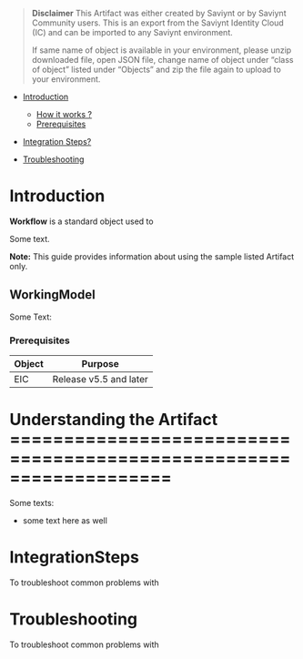 
> **Disclaimer**
> This Artifact was either created by Saviynt or by Saviynt Community users. This is an export from the Saviynt Identity Cloud (IC) and can be imported to any Saviynt environment.
>
> If same name of object is available in your environment, please unzip downloaded file, open JSON file, change name of object under “class of object” listed under “Objects” and zip the file again to upload to your environment.  


*   [Introduction](#introduction)
    *   [How it works ?](#WorkingModel)
    *   [Prerequisites](#Prerequisites)  
   
*   [Integration Steps? ](#IntegrationSteps)

*   [Troubleshooting](#troubleshooting)

    


# Introduction


**Workflow** is a standard object used to 

Some text.


**Note:** This guide provides information about using the sample listed Artifact only.

## WorkingModel


Some Text:

  

### Prerequisites

| **Object** | **Purpose** | 
| ------------ | ----------- |
| EIC | Release v5.5 and later| 

# Understanding the Artifact ===================================================================

Some texts:

*   some text here as well
    
# IntegrationSteps

To troubleshoot common problems with 
   


# Troubleshooting

To troubleshoot common problems with 
